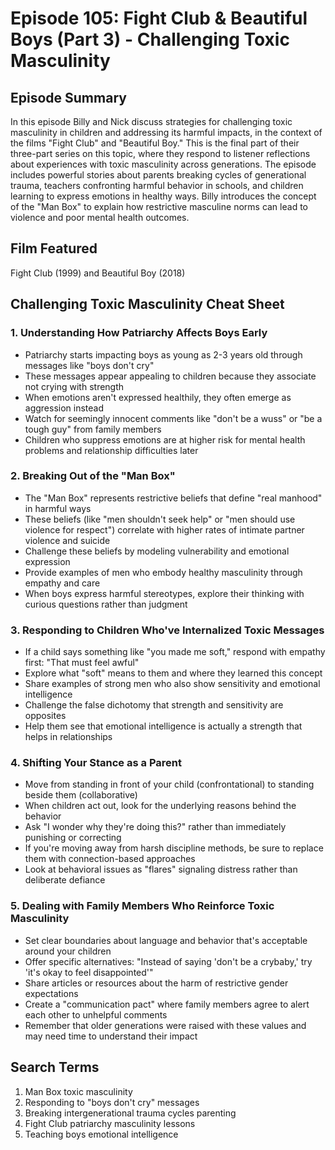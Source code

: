 # Episode 105: Fight Club & Beautiful Boys (Part 3) - Challenging Toxic Masculinity

## Episode Summary
In this episode Billy and Nick discuss strategies for challenging toxic masculinity in children and addressing its harmful impacts, in the context of the films "Fight Club" and "Beautiful Boy." This is the final part of their three-part series on this topic, where they respond to listener reflections about experiences with toxic masculinity across generations. The episode includes powerful stories about parents breaking cycles of generational trauma, teachers confronting harmful behavior in schools, and children learning to express emotions in healthy ways. Billy introduces the concept of the "Man Box" to explain how restrictive masculine norms can lead to violence and poor mental health outcomes.

## Film Featured
Fight Club (1999) and Beautiful Boy (2018)

## Challenging Toxic Masculinity Cheat Sheet

### 1. Understanding How Patriarchy Affects Boys Early
- Patriarchy starts impacting boys as young as 2-3 years old through messages like "boys don't cry"
- These messages appear appealing to children because they associate not crying with strength
- When emotions aren't expressed healthily, they often emerge as aggression instead
- Watch for seemingly innocent comments like "don't be a wuss" or "be a tough guy" from family members
- Children who suppress emotions are at higher risk for mental health problems and relationship difficulties later

### 2. Breaking Out of the "Man Box"
- The "Man Box" represents restrictive beliefs that define "real manhood" in harmful ways
- These beliefs (like "men shouldn't seek help" or "men should use violence for respect") correlate with higher rates of intimate partner violence and suicide
- Challenge these beliefs by modeling vulnerability and emotional expression
- Provide examples of men who embody healthy masculinity through empathy and care
- When boys express harmful stereotypes, explore their thinking with curious questions rather than judgment

### 3. Responding to Children Who've Internalized Toxic Messages
- If a child says something like "you made me soft," respond with empathy first: "That must feel awful"
- Explore what "soft" means to them and where they learned this concept
- Share examples of strong men who also show sensitivity and emotional intelligence
- Challenge the false dichotomy that strength and sensitivity are opposites
- Help them see that emotional intelligence is actually a strength that helps in relationships

### 4. Shifting Your Stance as a Parent
- Move from standing in front of your child (confrontational) to standing beside them (collaborative)
- When children act out, look for the underlying reasons behind the behavior
- Ask "I wonder why they're doing this?" rather than immediately punishing or correcting
- If you're moving away from harsh discipline methods, be sure to replace them with connection-based approaches
- Look at behavioral issues as "flares" signaling distress rather than deliberate defiance

### 5. Dealing with Family Members Who Reinforce Toxic Masculinity
- Set clear boundaries about language and behavior that's acceptable around your children
- Offer specific alternatives: "Instead of saying 'don't be a crybaby,' try 'it's okay to feel disappointed'"
- Share articles or resources about the harm of restrictive gender expectations
- Create a "communication pact" where family members agree to alert each other to unhelpful comments
- Remember that older generations were raised with these values and may need time to understand their impact

## Search Terms
1. Man Box toxic masculinity
2. Responding to "boys don't cry" messages
3. Breaking intergenerational trauma cycles parenting
4. Fight Club patriarchy masculinity lessons
5. Teaching boys emotional intelligence